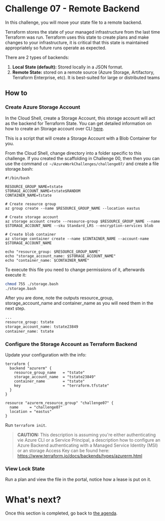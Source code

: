 # Challenge 07 - Remote Backend

In this challenge, you will move your state file to a remote backend.

Terraform stores the state of your managed infrastructure from the last time Terraform was run. Terraform uses this state to create plans and make changes to your infrastructure, it is critical that this state is maintained appropriately so future runs operate as expected.

There are 2 types of backends: 
1. **Local State (default):** Stored locally in a JSON format.
2. **Remote State:** stored on a remote source (Azure Storage, Artifactory, Terraform Enterprise, etc). It is best-suited for large or distributed teams

## How to

### Create Azure Storage Account

In the Cloud Shell, create a Storage Account, this storage account will act as the backend for Terraform State. You can get detailed information on how to create an Storage account over CLI [here](https://docs.microsoft.com/en-us/azure/terraform/terraform-backend).

This is a script that will create a Storage Account with a Blob Container for you.

From the Cloud Shell, change directory into a folder specific to this challenge. If you created the scaffolding in Challenge 00, then then you can use the command `cd ~/AzureWorkChallenges/challenge07/` and create a file storage.bash:

```az
#!/bin/bash

RESOURCE_GROUP_NAME=tstate
STORAGE_ACCOUNT_NAME=tstate$RANDOM
CONTAINER_NAME=tstate

# Create resource group
az group create --name $RESOURCE_GROUP_NAME --location eastus

# Create storage account
az storage account create --resource-group $RESOURCE_GROUP_NAME --name $STORAGE_ACCOUNT_NAME --sku Standard_LRS --encryption-services blob

# Create blob container
az storage container create --name $CONTAINER_NAME --account-name $STORAGE_ACCOUNT_NAME 

echo "resource_group: $RESOURCE_GROUP_NAME"
echo "storage_account_name: $STORAGE_ACCOUNT_NAME"
echo "container_name: $CONTAINER_NAME"
```

To execute this file you need to change permissions of it, afterwards execute it:
```sh
chmod 755 ./storage.bash
./storage.bash
```

After you are done, note the outputs resource_group, storage_account_name and container_name as you will need them in the next step.

```sh
...
resource_group: tstate
storage_account_name: tstate23849
container_name: tstate
```

### Configure the Storage Account as Terraform Backend

Update your configuration with the info:

```hcl
terraform {
  backend "azurerm" {
    resource_group_name   = "tstate"
    storage_account_name  = "tstate23849"
    container_name        = "tstate"
    key                   = "terraform.tfstate"
  }
}

resource "azurerm_resource_group" "challenge07" {
  name     = "challenge07"
  location = "eastus"
}
```

Run `terraform init`.

> **CAUTION:** This description is assuming you're either authenticating vie Azure CLI or a Service Principal, a description how to configure an Azure Backend authenticating with a Managed Service Identity (MSI) or an storage Access Key can be found here: https://www.terraform.io/docs/backends/types/azurerm.html


### View Lock State

Run a plan and view the file in the portal, notice how a lease is put on it.

What's next?
==============

Once this section is completed, go back to [the agenda](../../README.md).
